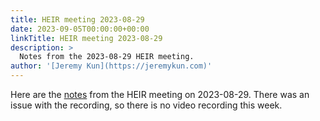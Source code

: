 ```yaml
---
title: HEIR meeting 2023-08-29
date: 2023-09-05T00:00:00+00:00
linkTitle: HEIR meeting 2023-08-29
description: >
  Notes from the 2023-08-29 HEIR meeting.
author: '[Jeremy Kun](https://jeremykun.com)'
---
```


Here are the
[notes](https://docs.google.com/document/d/1Lax8Inby5Mg8BZLkcV_5hUiWH-roL22rtszfc0PBGmE/edit?usp=sharing)
from the HEIR meeting on 2023-08-29. There was an issue with the recording, so
there is no video recording this week.
